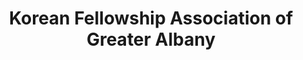 ---
layout: repo
title: "Korean Fellowship Association of Greater Albany"
id: 22785
permalink: repos/22785/
---